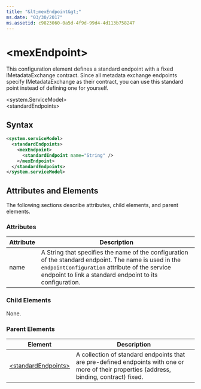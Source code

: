 ```yaml
---
title: "&lt;mexEndpoint&gt;"
ms.date: "03/30/2017"
ms.assetid: c9823060-0a5d-4f9d-99d4-4d113b758247
---
```

# &lt;mexEndpoint&gt;
This configuration element defines a standard endpoint with a fixed IMetadataExchange contract. Since all metadata exchange endpoints specify IMetadataExchange as their contract, you can use this standard point instead of defining one for yourself.  
  
 \<system.ServiceModel>  
\<standardEndpoints>  
  
## Syntax  
  
```xml  
<system.serviceModel>  
  <standardEndpoints>
    <mexEndpoint>
      <standardEndpoint name="String" />
    </mexEndpoint>
  </standardEndpoints>  
</system.serviceModel>  
```  
  
## Attributes and Elements  
 The following sections describe attributes, child elements, and parent elements.  
  
### Attributes  
  
|Attribute|Description|  
|---------------|-----------------|  
|name|A String that specifies the name of the configuration of the standard endpoint. The name is used in the `endpointConfiguration` attribute of the service endpoint to link a standard endpoint to its configuration.|  
  
### Child Elements  
 None.  
  
### Parent Elements  
  
|Element|Description|  
|-------------|-----------------|  
|[\<standardEndpoints>](../../../../../docs/framework/configure-apps/file-schema/wcf/standardendpoints.md)|A collection of standard endpoints that are pre-defined endpoints with one or more of their properties (address, binding, contract) fixed.|
